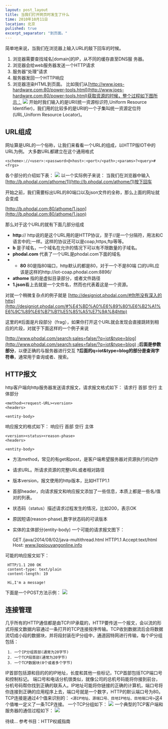 ```yaml
---
layout: post_layout
title: 当我们打开网页时发生了什么
time: 2010年10月11日
location: 北京
pulished: true
excerpt_separator: "到页面。"
---
```

简单地来说，当我们在浏览器上输入URL的敲下回车的时候。

 

 1. 浏览器需要查找域名[domain]的IP，从不同的缓存直至DNS服 务器。
 2. 浏览器会给web服务器发送一个HTTP请求
 3. 服务器“处理”请求
 4. 服务器发回一个HTTP响应
 5. 浏览器渲染HTML到页面。
 比如我们从[http://www.joes-hardware.com:80/power-tools.html](http://www.joes-hardware.com:80/power-tools.html)获取资源的时候，整个过程如下图所示：
 ![](/images/images/http/1.jpeg)
	开始时我们输入的是URI(统一资源标识符,Uniform Resource Identifier)，我们用的比较多的是URI的一个子集叫统一资源定位符(URL,Uniform Resource Locator)。
	
URL组成
-----
  网址算是URL的一个俗称，让我们来看看一个URL的组成，以HTTP版IOT中的URL为例。
大多数URL都建立在这个通用格式

    <scheme>://<user>:<password>@<host>:<port>/<path>;<params>?<query>#<frgs>

各个部分的介绍如下表：
![](/images/images/http/0.jpeg)
以一个实际例子来说：
当我们在浏览器中输入[http://b.phodal.com/athome/1](http://b.phodal.com/athome/1)按下回车

开始之前，我们需要标出URL的80端口以及json文件的全称，那么上面的网址就会变成

[http://b.phodal.com:80/athome/1.json](http://b.phodal.com:80/athome/1.json)

那么对于这个URL的就有下面几部分组成

 - **http:**// http说的是这个URL用的是HTTP协议，至于//是一个分隔符，用法和C语言中的;一样。这样的协议还可以是coap,https,ftp等等。
 - **b** 是子域名，一个域名在允许的情况下可以有不限数量的子域名。
 - **phodal.com** 代表了一个URL是phodal.com下面的域名
 -  - **80** 80是指80端口，http默认的都是80，对于一个不是80端
   口的URL应该是这样的http://iot-coap.phodal.com:8896/
 - **athome** 指的是虚拟目录部分，或者文件路径
 - **1.json**看上去就是一个文件名，然而也代表着这是一个资源。

对就一个稍微复杂点的例子就是
[http://designiot.phodal.com/#你所没有深入的http](http://designiot.phodal.com/#%E4%BD%A0%E6%89%80%E6%B2%A1%E6%9C%89%E6%B7%B1%E5%85%A5%E7%9A%84http)


这里的#后面是片段部分（frag），如果你打开这个URL就会发现会直接跳转到相应的片段，对就于下面这样的一个例子来说

[http://www.phodal.com/search;sales=false/?q=iot&type=blog](http://www.phodal.com/search;sales=false/?q=iot&type=blog)
**;**后面是**参数部分**，以便正确的与服务器进行交互
**?**后面的q=iot&type=blog的部分是**查询字符串**，通常用于查询或者、搜索。

HTTP报文
------

http客户端向http服务器发送请求报文，请求报文格式如下：
请求行
首部
空行
主体部分

    <method><request-URL><version>
    <headers>
    
    <entity-body>

响应报文的格式如下：
响应行
首部
空行
主体

    <version><status><reason-phase>
    <headers>
    
    <entity-body>

 - 方法method，常见的有get和post，是客户端希望服务器对资源执行的动作
 - 请求URL。所请求资源的完整URL或者相对路径
 - 版本version，报文使用的http版本，比如HTTP1.1
 - 首部header，向请求报文和响应报文添加了一些信息，本质上都是一些名/值对的列表。
 - 状态码（status）描述请求过程发生的情况，比如200，表示OK
 - 原因短语(reason-phase),数字状态码的可读版本
 - 实体的主体部分(entity-body)
 一个可能的请求报文图下：

     GET /java/2014/08/02/java-multithread.html HTTP1.1
     Accept:text/html
     Host: www.lippiouyangonline.info

 可能的响应报文如下：

     HTTP/1.1 200 OK
     content-type: text/plain
     content-length: 19
     
     Hi,I'm a message!
下面是一个POST方法示例：
   ![](/images/images/http/2.jpeg)

连接管理
----
几乎所有的HTTP通信都是由TCP/IP承载的，HTTP要传送一个报文，会以流的形式将报文数据内容通过一条打开的TCP连接按序传输。TCP收到数据流后会将数据流切成小段的数据块，并将段封装在IP分组中，通道因特网进行传输，每个IP分组包括：

     1. 一个IP分组首部(通常为20字节)
     2. 一个TCP段首部(通常为20字节)
     3. 一个TCP数据块(0个或者多个字节)
     

IP首部包括源和目的的的IP地址，长度和其他一些标记，TCP首部包括TCP端口号和控制标记。 端口号和电话分机很类似，就像公司的总机号码能将你接到前台，分机号码帮你找到正确的联系人。IP地址可能将你链接的正确的计算机，端口号将你连接到正确的应用程序上去，端口号就是一个数字，HTTP的默认端口号为80。
TCP连接是通过4个值来识别的：
`<源IP地址、源端口号、目地IP地址、目地端口号>`这4个值唯一定义了一条TCP连接。
 一个TCP分组如下：
  ![](/images/images/http/3.jpeg)
一个典型的TCP客户端和服务器的通信过程如下：
 ![](/images/images/http/4.jpeg)
 
待续...
参考书目：HTTP权威指南